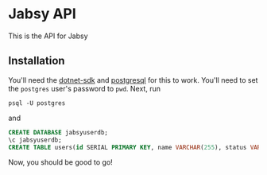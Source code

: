 # Jabsy API
This is the API for Jabsy

## Installation
You'll need the [dotnet-sdk](https://dotnet.microsoft.com/en-us/download/dotnet/6.0) and [postgresql](https://www.postgresql.org/download/) for this to work. You'll need to set the `postgres` user's password to `pwd`. Next, run
```
psql -U postgres
```
and
```sql
CREATE DATABASE jabsyuserdb;
\c jabsyuserdb;
CREATE TABLE users(id SERIAL PRIMARY KEY, name VARCHAR(255), status VARCHAR(255), profilepicture TEXT, hero TEXT, email VARCHAR(255), password VARCHAR(255), privatekey VARCHAR(255), publickey VARCHAR(255));
```

Now, you should be good to go!
